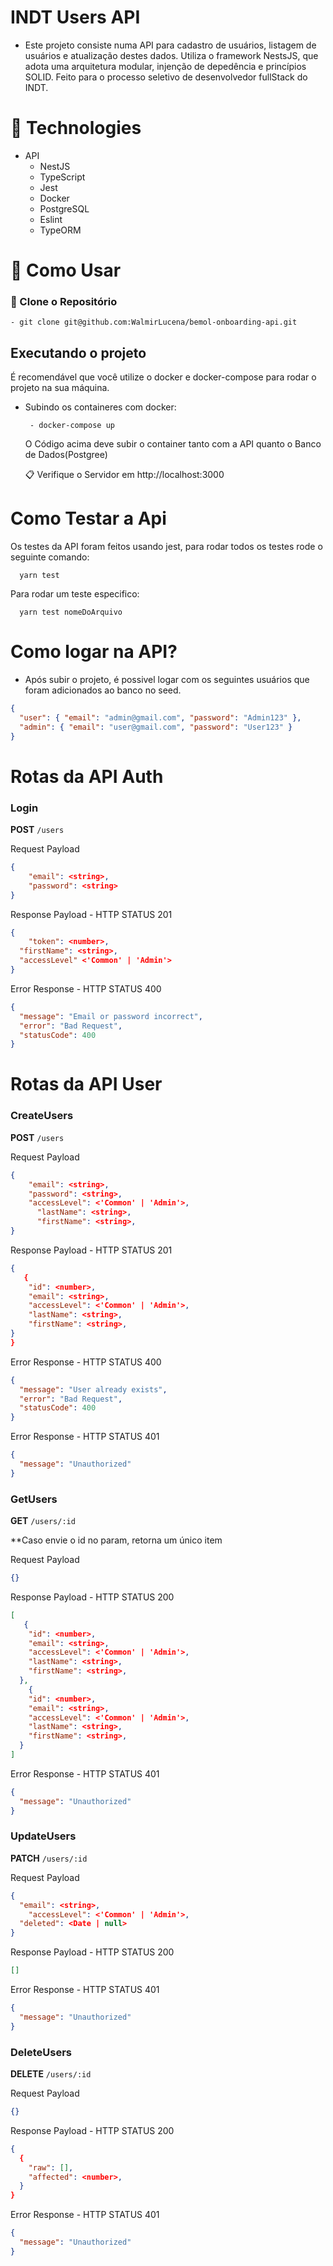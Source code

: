 # INDT Users API

- Este projeto consiste numa API para cadastro de usuários, listagem de usuários e atualização destes dados. Utiliza o framework NestsJS, que adota uma arquitetura modular, injenção de depedência e princípios SOLID. Feito para o processo seletivo de desenvolvedor fullStack do INDT.

# 🧰 Technologies

- API
  - NestJS
  - TypeScript
  - Jest
  - Docker
  - PostgreSQL
  - Eslint
  - TypeORM

# 🚀 Como Usar

### 💾 Clone o Repositório

```
- git clone git@github.com:WalmirLucena/bemol-onboarding-api.git
```

## Executando o projeto

É recomendável que você utilize o docker e docker-compose para rodar o projeto na sua máquina.

- Subindo os containeres com docker:

  ```
   - docker-compose up
  ```

  O Código acima deve subir o container tanto com a API quanto o Banco de Dados(Postgree)

  📋 Verifique o Servidor em http://localhost:3000

# Como Testar a Api

Os testes da API foram feitos usando jest, para rodar todos os testes rode o seguinte comando:

```
  yarn test
```

Para rodar um teste especifico:

```
  yarn test nomeDoArquivo
```

# Como logar na API?

- Após subir o projeto, é possivel logar com os seguintes usuários que foram adicionados ao banco no seed.

```json
{
  "user": { "email": "admin@gmail.com", "password": "Admin123" },
  "admin": { "email": "user@gmail.com", "password": "User123" }
}
```

# Rotas da API Auth

### Login

**POST** `/users`

Request Payload

```json
{
    "email": <string>,
    "password": <string>
}
```

Response Payload - HTTP STATUS 201

```json
{
	"token": <number>,
  "firstName": <string>,
  "accessLevel" <'Common' | 'Admin'>
}
```

Error Response - HTTP STATUS 400

```json
{
  "message": "Email or password incorrect",
  "error": "Bad Request",
  "statusCode": 400
}
```

# Rotas da API User

### CreateUsers

**POST** `/users`

Request Payload

```json
{
    "email": <string>,
    "password": <string>,
    "accessLevel": <'Common' | 'Admin'>,
	  "lastName": <string>,
	  "firstName": <string>,
}
```

Response Payload - HTTP STATUS 201

```json
{
   {
	"id": <number>,
	"email": <string>,
	"accessLevel": <'Common' | 'Admin'>,
	"lastName": <string>,
	"firstName": <string>,
}
}
```

Error Response - HTTP STATUS 400

```json
{
  "message": "User already exists",
  "error": "Bad Request",
  "statusCode": 400
}
```

Error Response - HTTP STATUS 401

```json
{
  "message": "Unauthorized"
}
```

### GetUsers

**GET** `/users/:id`

\*\*Caso envie o id no param, retorna um único item

Request Payload

```json
{}
```

Response Payload - HTTP STATUS 200

```json
[
   {
	"id": <number>,
	"email": <string>,
	"accessLevel": <'Common' | 'Admin'>,
	"lastName": <string>,
	"firstName": <string>,
  },
    {
	"id": <number>,
	"email": <string>,
	"accessLevel": <'Common' | 'Admin'>,
	"lastName": <string>,
	"firstName": <string>,
  }
]
```

Error Response - HTTP STATUS 401

```json
{
  "message": "Unauthorized"
}
```

### UpdateUsers

**PATCH** `/users/:id`

Request Payload

```json
{
  "email": <string>,
	"accessLevel": <'Common' | 'Admin'>,
  "deleted": <Date | null>
}
```

Response Payload - HTTP STATUS 200

```json
[]
```

Error Response - HTTP STATUS 401

```json
{
  "message": "Unauthorized"
}
```

### DeleteUsers

**DELETE** `/users/:id`

Request Payload

```json
{}
```

Response Payload - HTTP STATUS 200

```json
{
  {
	"raw": [],
	"affected": <number>,
  }
}
```

Error Response - HTTP STATUS 401

```json
{
  "message": "Unauthorized"
}
```
